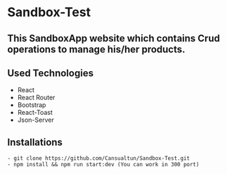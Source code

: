 # Sandbox-Test

 
This SandboxApp website which contains Crud operations to manage his/her products.
--- 

## Used Technologies

- React 
- React Router 
- Bootstrap
- React-Toast
- Json-Server

## Installations 

```
- git clone https://github.com/Cansualtun/Sandbox-Test.git
- npm install && npm run start:dev (You can work in 300 port)
```
